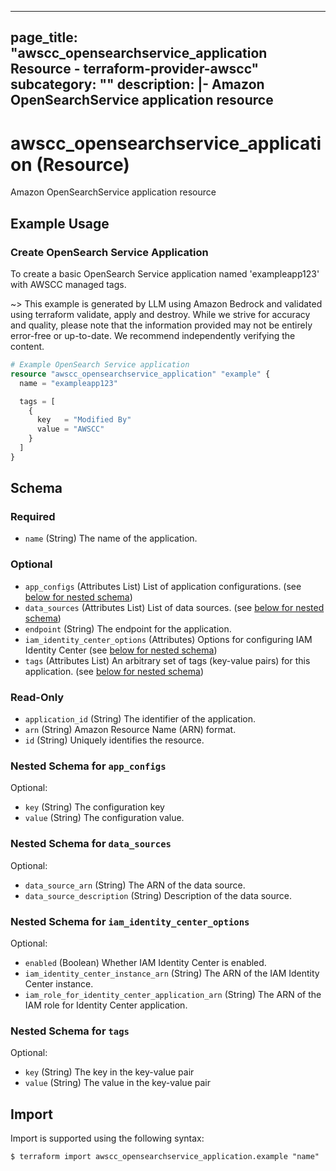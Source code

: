 
---
page_title: "awscc_opensearchservice_application Resource - terraform-provider-awscc"
subcategory: ""
description: |-
  Amazon OpenSearchService application resource
---

# awscc_opensearchservice_application (Resource)

Amazon OpenSearchService application resource

## Example Usage

### Create OpenSearch Service Application

To create a basic OpenSearch Service application named 'exampleapp123' with AWSCC managed tags.

~> This example is generated by LLM using Amazon Bedrock and validated using terraform validate, apply and destroy. While we strive for accuracy and quality, please note that the information provided may not be entirely error-free or up-to-date. We recommend independently verifying the content.

```terraform
# Example OpenSearch Service application
resource "awscc_opensearchservice_application" "example" {
  name = "exampleapp123"

  tags = [
    {
      key   = "Modified By"
      value = "AWSCC"
    }
  ]
}
```

<!-- schema generated by tfplugindocs -->
## Schema

### Required

- `name` (String) The name of the application.

### Optional

- `app_configs` (Attributes List) List of application configurations. (see [below for nested schema](#nestedatt--app_configs))
- `data_sources` (Attributes List) List of data sources. (see [below for nested schema](#nestedatt--data_sources))
- `endpoint` (String) The endpoint for the application.
- `iam_identity_center_options` (Attributes) Options for configuring IAM Identity Center (see [below for nested schema](#nestedatt--iam_identity_center_options))
- `tags` (Attributes List) An arbitrary set of tags (key-value pairs) for this application. (see [below for nested schema](#nestedatt--tags))

### Read-Only

- `application_id` (String) The identifier of the application.
- `arn` (String) Amazon Resource Name (ARN) format.
- `id` (String) Uniquely identifies the resource.

<a id="nestedatt--app_configs"></a>
### Nested Schema for `app_configs`

Optional:

- `key` (String) The configuration key
- `value` (String) The configuration value.


<a id="nestedatt--data_sources"></a>
### Nested Schema for `data_sources`

Optional:

- `data_source_arn` (String) The ARN of the data source.
- `data_source_description` (String) Description of the data source.


<a id="nestedatt--iam_identity_center_options"></a>
### Nested Schema for `iam_identity_center_options`

Optional:

- `enabled` (Boolean) Whether IAM Identity Center is enabled.
- `iam_identity_center_instance_arn` (String) The ARN of the IAM Identity Center instance.
- `iam_role_for_identity_center_application_arn` (String) The ARN of the IAM role for Identity Center application.


<a id="nestedatt--tags"></a>
### Nested Schema for `tags`

Optional:

- `key` (String) The key in the key-value pair
- `value` (String) The value in the key-value pair

## Import

Import is supported using the following syntax:

```shell
$ terraform import awscc_opensearchservice_application.example "name"
```
